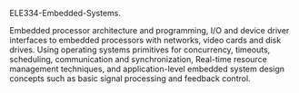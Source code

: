 ELE334-Embedded-Systems.

Embedded processor architecture and programming, I/O and device driver interfaces to embedded processors with networks, video cards and disk drives. Using operating systems primitives for concurrency, timeouts, scheduling, communication and synchronization, Real-time resource management techniques, and application-level embedded system design concepts such as basic signal processing and feedback control.
